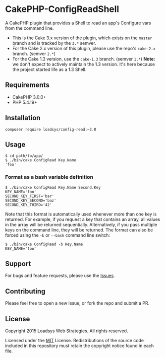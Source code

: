 # CakePHP-ConfigReadShell

A CakePHP plugin that provides a Shell to read an app's Configure vars from the command line.


* This is the Cake 3.x version of the plugin, which exists on the `master` branch and is tracked by the `3.*` semver.
* For the Cake 2.x version of this plugin, please use the repo's `cake-2.x` branch. (semver `2.*`)
* For the Cake 1.3 version, use the `cake-1.3` branch. (semver `1.*`) **Note:** we don't expect to actively maintain the 1.3 version. It's here because the project started life as a 1.3 Shell.


## Requirements

* CakePHP 3.0.0+
* PHP 5.4.19+


## Installation

`composer require loadsys/config-read:~3.0`



## Usage

```shell
$ cd path/to/app/
$ ./bin/cake ConfigRead Key.Name
'foo'
```

### Format as a bash variable definition

```shell
$ ./bin/cake ConfigRead Key.Name Second.Key
KEY_NAME='foo'
SECOND_KEY_FIRST='bar'
SECOND_KEY_SECOND='baz'
SECOND_KEY_THIRD='42'
```

Note that this format is automatically used whenever more than one key is returned. For example, if you request a key that contains an array, all values in the array will be returned sequentially. Alternatively, if you pass multiple keys on the command line, they will be returned. The format can also be forced using the `-b` or `--bash` command line switch:

```shell
$ ./bin/cake ConfigRead -b Key.Name
KEY_NAME='foo'
```


## Support

For bugs and feature requests, please use the [Issues](https://github.com/loadsys/CakePHP-ConfigReadShell/issues).


## Contributing

Please feel free to open a new Issue, or fork the repo and submit a PR.


## License

Copyright 2015 Loadsys Web Strategies. All rights reserved.

Licensed under the [MIT](http://www.opensource.org/licenses/mit-license.php) License. Redistributions of the source code included in this repository must retain the copyright notice found in each file.
